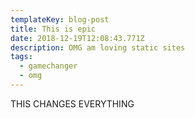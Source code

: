 ```yaml
---
templateKey: blog-post
title: This is epic
date: 2018-12-19T12:08:43.771Z
description: OMG am loving static sites
tags:
  - gamechanger
  - omg
---
```

THIS CHANGES EVERYTHING

